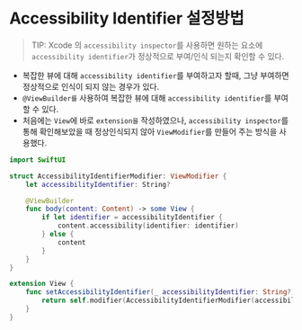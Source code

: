 # Accessibility Identifier 설정방법

> TIP: Xcode 의 `accessibility inspector`를 사용하면 원하는 요소에 `accessibility identifier`가 정상적으로 부여/인식 되는지 확인할 수 있다.

- 복잡한 뷰에 대해 `accessibility identifier`를 부여하고자 할때, 그냥 부여하면 정상적으로 인식이 되지 않는 경우가 있다.
- `@ViewBuilder를` 사용하여 복잡한 뷰에 대해 `accessibility identifier`를 부여할 수 있다.
- 처음에는 `View`에 바로 `extension을` 작성하였으나, `accessibility inspector`를 통해 확인해보았을 때 정상인식되지 않아 `ViewModifier`를 만들어 주는 방식을 사용했다.

```swift
import SwiftUI

struct AccessibilityIdentifierModifier: ViewModifier {
    let accessibilityIdentifier: String?

    @ViewBuilder
    func body(content: Content) -> some View {
        if let identifier = accessibilityIdentifier {
            content.accessibility(identifier: identifier)
        } else {
            content
        }
    }
}

extension View {
    func setAccessibilityIdentifier(_ accessibilityIdentifier: String?) -> some View {
        return self.modifier(AccessibilityIdentifierModifier(accessibilityIdentifier: accessibilityIdentifier))
    }
}

```
